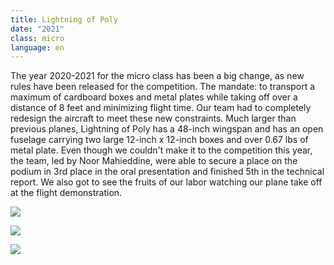 ```yaml
---
title: Lightning of Poly
date: "2021"
class: micro
language: en
---
```

The year 2020-2021 for the micro class has been a big change, as new rules have been released for the competition. The mandate: to transport a maximum of cardboard boxes and metal plates while taking off over a distance of 8 feet and minimizing flight time. Our team had to completely redesign the aircraft to meet these new constraints. Much larger than previous planes, Lightning of Poly has a 48-inch wingspan and has an open fuselage carrying two large 12-inch x 12-inch boxes and over 0.67 lbs of metal plate. Even though we couldn't make it to the competition this year, the team, led by Noor Mahieddine, were able to secure a place on the podium in 3rd place in the oral presentation and finished 5th in the technical report. We also got to see the fruits of our labor watching our plane take off at the flight demonstration.

![](https://i.ibb.co/dPzFm7y/DSC09330.jpg)

![](https://i.ibb.co/f4QbQyn/micro3.jpg)

![](https://i.ibb.co/Cmsp998/micro2.jpg)